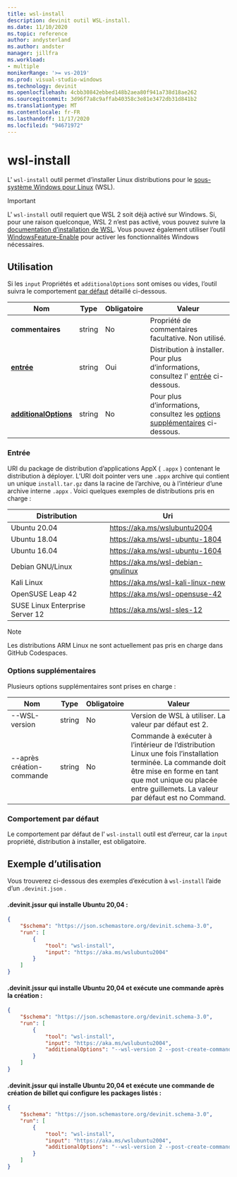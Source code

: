 ```yaml
---
title: wsl-install
description: devinit outil WSL-install.
ms.date: 11/10/2020
ms.topic: reference
author: andysterland
ms.author: andster
manager: jillfra
ms.workload:
- multiple
monikerRange: '>= vs-2019'
ms.prod: visual-studio-windows
ms.technology: devinit
ms.openlocfilehash: 4cbb30842ebbed148b2aea80f941a738d18ae262
ms.sourcegitcommit: 3d96f7a8c9affab40358c3e81e3472db31d841b2
ms.translationtype: MT
ms.contentlocale: fr-FR
ms.lasthandoff: 11/17/2020
ms.locfileid: "94671972"
---
```

# <a name="wsl-install"></a>wsl-install

L' `wsl-install` outil permet d’installer Linux distributions pour le [sous-système Windows pour Linux](/windows/wsl/) (WSL).

> [!IMPORTANT]
> L' `wsl-install` outil requiert que WSL 2 soit déjà activé sur Windows. Si, pour une raison quelconque, WSL 2 n’est pas activé, vous pouvez suivre la [documentation d’installation de WSL](https://docs.microsoft.com/windows/wsl/install-win10). Vous pouvez également utiliser l’outil [WindowsFeature-Enable](tool-windowsfeature-enable.md) pour activer les fonctionnalités Windows nécessaires.

## <a name="usage"></a>Utilisation

Si les `input` Propriétés et `additionalOptions` sont omises ou vides, l’outil suivra le comportement [par défaut](#default-behavior) détaillé ci-dessous.

| Nom                                             | Type   | Obligatoire | Valeur                                                             |
|--------------------------------------------------|--------|----------|-------------------------------------------------------------------|
| **commentaires**                                     | string | No       | Propriété de commentaires facultative. Non utilisé.                             |
| [**entrée**](#input)                              | string | Oui      | Distribution à installer. Pour plus d’informations, consultez l' [entrée](#input) ci-dessous.     |
| [**additionalOptions**](#additional-options)     | string | No       | Pour plus d’informations, consultez les [options supplémentaires](#additional-options) ci-dessous.  |

### <a name="input"></a>Entrée

URI du package de distribution d’applications AppX ( `.appx` ) contenant le distribution à déployer. L’URI doit pointer vers une `.appx` archive qui contient un unique `install.tar.gz` dans la racine de l’archive, ou à l’intérieur d’une archive interne `.appx` . Voici quelques exemples de distributions pris en charge :

| Distribution                          | Uri                                                           |
|---------------------------------|---------------------------------------------------------------|
| Ubuntu 20.04                    | https://aka.ms/wslubuntu2004                                  |
| Ubuntu 18.04                    | https://aka.ms/wsl-ubuntu-1804                                |
| Ubuntu 16.04                    | https://aka.ms/wsl-ubuntu-1604                                |
| Debian GNU/Linux                | https://aka.ms/wsl-debian-gnulinux                            |
| Kali Linux                      | https://aka.ms/wsl-kali-linux-new                             |
| OpenSUSE Leap 42                | https://aka.ms/wsl-opensuse-42                                |
| SUSE Linux Enterprise Server 12 | https://aka.ms/wsl-sles-12                                    |

> [!NOTE]
> Les distributions ARM Linux ne sont actuellement pas pris en charge dans GitHub Codespaces.

### <a name="additional-options"></a>Options supplémentaires

Plusieurs options supplémentaires sont prises en charge :

| Nom                      | Type      | Obligatoire | Valeur                                                                                                                                                                                    |
|---------------------------|-----------|----------|------------------------------------------------------------------------------------------------------------------------------------------------------------------------------------------|
| --WSL-version             | string    | No       | Version de WSL à utiliser. La valeur par défaut est 2.                                                                                                                                  |
| --après création-commande     | string    | No       | Commande à exécuter à l’intérieur de l’distribution Linux une fois l’installation terminée. La commande doit être mise en forme en tant que mot unique ou placée entre guillemets. La valeur par défaut est no Command.  |

### <a name="default-behavior"></a>Comportement par défaut

Le comportement par défaut de l' `wsl-install` outil est d’erreur, car la `input` propriété, distribution à installer, est obligatoire.

## <a name="example-usage"></a>Exemple d’utilisation
Vous trouverez ci-dessous des exemples d’exécution à `wsl-install` l’aide d’un `.devinit.json` . 

#### <a name="devinitjson-that-will-install-ubuntu-2004"></a>.devinit.jssur qui installe Ubuntu 20,04 :
```json
{
    "$schema": "https://json.schemastore.org/devinit.schema-3.0",
    "run": [
        {
            "tool": "wsl-install",
            "input": "https://aka.ms/wslubuntu2004"
        }
    ]
}
```

#### <a name="devinitjson-that-will-install-ubuntu-2004-and-perform-a-post-create-command"></a>.devinit.jssur qui installe Ubuntu 20,04 et exécute une commande après la création :
```json
{
    "$schema": "https://json.schemastore.org/devinit.schema-3.0",
    "run": [
        {
            "tool": "wsl-install",
            "input": "https://aka.ms/wslubuntu2004",
            "additionalOptions": "--wsl-version 2 --post-create-command 'echo Hello from Ubuntu!'"
        }
    ]
}
```

#### <a name="devinitjson-that-will-install-ubuntu-2004-and-perform-a-post-create-command-that-configures-the-packages-listed"></a>.devinit.jssur qui installe Ubuntu 20,04 et exécute une commande de création de billet qui configure les packages listés :
```json
{
    "$schema": "https://json.schemastore.org/devinit.schema-3.0",
    "run": [
        {
            "tool": "wsl-install",
            "input": "https://aka.ms/wslubuntu2004",
            "additionalOptions": "--wsl-version 2 --post-create-command 'apt-get update && apt-get install g++ gcc g++-9 gcc-9 cmake gdb ninja-build zip rsync -y'"
        }
    ]
}
```
